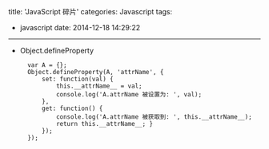 title: 'JavaScript 碎片'
categories: Javascript
tags:
  - javascript
date: 2014-12-18 14:29:22
---

- Object.defineProperty

		var A = {};
        Object.defineProperty(A, 'attrName', {
            set: function(val) { 
                this.__attrName__ = val; 
                console.log('A.attrName 被设置为: ', val);
            },
            get: function() { 
                console.log('A.attrName 被获取到: ', this.__attrName__);
                return this.__attrName__; }
            });
        });    
